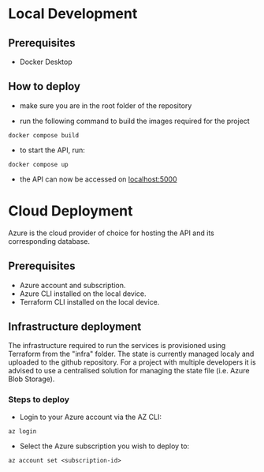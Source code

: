 # Local Development

## Prerequisites

* Docker Desktop

## How to deploy

* make sure you are in the root folder of the repository

* run the following command to build the images required for the project

```
docker compose build
```

* to start the API, run:

```
docker compose up
```

* the API can now be accessed on [localhost:5000](http://localhost:5000)

# Cloud Deployment

Azure is the cloud provider of choice for hosting the API and its corresponding database.  

## Prerequisites

* Azure account and subscription. 
* Azure CLI installed on the local device.
* Terraform CLI installed on the local device.

## Infrastructure deployment

The infrastructure required to run the services is provisioned using Terraform from the "infra" folder. The state is currently managed localy and uploaded to the github repository. For a project with multiple developers it is advised to use a centralised solution for managing the state file (i.e. Azure Blob Storage).

### Steps to deploy

* Login to your Azure account via the AZ CLI:

```
az login
```

* Select the Azure subscription you wish to deploy to:

```
az account set <subscription-id>
```
